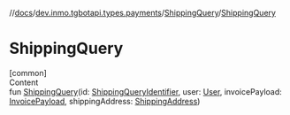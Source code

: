 //[docs](../../../index.md)/[dev.inmo.tgbotapi.types.payments](../index.md)/[ShippingQuery](index.md)/[ShippingQuery](-shipping-query.md)



# ShippingQuery  
[common]  
Content  
fun [ShippingQuery](-shipping-query.md)(id: [ShippingQueryIdentifier](../../dev.inmo.tgbotapi.types/index.md#%5Bdev.inmo.tgbotapi.types%2FShippingQueryIdentifier%2F%2F%2FPointingToDeclaration%2F%5D%2FClasslikes%2F625018081), user: [User](../../dev.inmo.tgbotapi.types/-user/index.md), invoicePayload: [InvoicePayload](../../dev.inmo.tgbotapi.types/index.md#%5Bdev.inmo.tgbotapi.types%2FInvoicePayload%2F%2F%2FPointingToDeclaration%2F%5D%2FClasslikes%2F625018081), shippingAddress: [ShippingAddress](../-shipping-address/index.md))  



